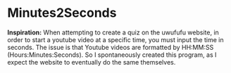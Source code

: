 # Minutes2Seconds

**Inspiration:** When attempting to create a quiz on the uwufufu website, in order to start a youtube video at a specific time, you must input the time in seconds. The issue is that Youtube videos are formatted by HH:MM:SS (Hours:Minutes:Seconds). So I spontaneously created this program, as I expect the website to eventually do the same themselves.
